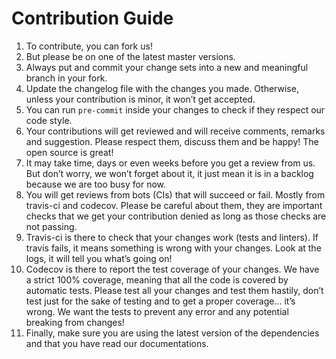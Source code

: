 # Contribution Guide
1. To contribute, you can fork us!
1. But please be on one of the latest master versions.
1. Always put and commit your change sets into a new and meaningful branch in your fork.
1. Update the changelog file with the changes you made. Otherwise,
   unless your contribution is minor, it won’t get accepted.
1. You can run `pre-commit` inside your changes to check if they respect our code style.
1. Your contributions will get reviewed and will receive comments, remarks and suggestion.
   Please respect them, discuss them and be happy! The open source is great!
1. It may take time, days or even weeks before you get a review from us. But don’t worry,
   we won’t forget about it, it just mean it is in a backlog because we are too busy
   for now.
1. You will get reviews from bots (CIs) that will succeed or fail. Mostly from travis-ci
   and codecov. Please be careful about them, they are important checks that we get your
   contribution denied as long as those checks are not passing.
1. Travis-ci is there to check that your changes work (tests and linters). If travis fails,
   it means something is wrong with your changes. Look at the logs, it will tell you
   what’s going on!
1. Codecov is there to report the test coverage of your changes. We have a strict 100%
   coverage, meaning that all the code is covered by automatic tests. Please test
   all your changes and test them hastily, don’t test just for the sake of testing
   and to get a proper coverage... it’s wrong. We want the tests to prevent any error and
   any potential breaking from changes!
1. Finally, make sure you are using the latest version of the dependencies and that
   you have read our documentations.
